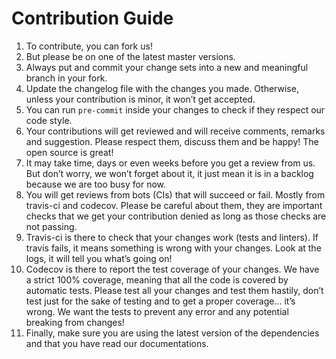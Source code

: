 # Contribution Guide
1. To contribute, you can fork us!
1. But please be on one of the latest master versions.
1. Always put and commit your change sets into a new and meaningful branch in your fork.
1. Update the changelog file with the changes you made. Otherwise,
   unless your contribution is minor, it won’t get accepted.
1. You can run `pre-commit` inside your changes to check if they respect our code style.
1. Your contributions will get reviewed and will receive comments, remarks and suggestion.
   Please respect them, discuss them and be happy! The open source is great!
1. It may take time, days or even weeks before you get a review from us. But don’t worry,
   we won’t forget about it, it just mean it is in a backlog because we are too busy
   for now.
1. You will get reviews from bots (CIs) that will succeed or fail. Mostly from travis-ci
   and codecov. Please be careful about them, they are important checks that we get your
   contribution denied as long as those checks are not passing.
1. Travis-ci is there to check that your changes work (tests and linters). If travis fails,
   it means something is wrong with your changes. Look at the logs, it will tell you
   what’s going on!
1. Codecov is there to report the test coverage of your changes. We have a strict 100%
   coverage, meaning that all the code is covered by automatic tests. Please test
   all your changes and test them hastily, don’t test just for the sake of testing
   and to get a proper coverage... it’s wrong. We want the tests to prevent any error and
   any potential breaking from changes!
1. Finally, make sure you are using the latest version of the dependencies and that
   you have read our documentations.
